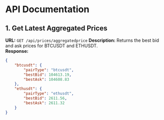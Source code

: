 # API Documentation

## 1. Get Latest Aggregated Prices
**URL:** `GET /api/prices/aggregatedprice`
**Description:** Returns the best bid and ask prices for BTCUSDT and ETHUSDT.  
**Response:**
```json
{
    "btcusdt": {
        "pairType": "btcusdt",
        "bestBid": 104613.19,
        "bestAsk": 104608.83
    },
    "ethusdt": {
        "pairType": "ethusdt",
        "bestBid": 2611.56,
        "bestAsk": 2611.32
    }
}

